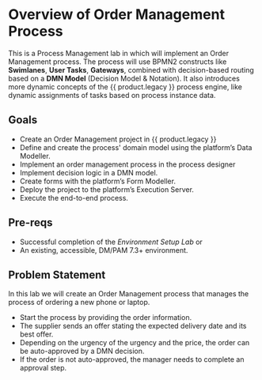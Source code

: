 # Overview of Order Management Process

This is a Process Management lab in which will implement an Order Management process. The process will use BPMN2 constructs like **Swimlanes**, **User Tasks**, **Gateways**, combined with decision-based routing based on a **DMN Model** (Decision Model & Notation). It also introduces more dynamic concepts of the {{ product.legacy }} process engine, like dynamic assignments of tasks based on process instance data.

## Goals

- Create an Order Management project in {{ product.legacy }}
- Define and create the process' domain model using the platform’s
    Data Modeller.
- Implement an order management process in the process designer
- Implement decision logic in a DMN model.
- Create forms with the platform’s Form Modeller.
- Deploy the project to the platform’s Execution Server.
- Execute the end-to-end process.

## Pre-reqs

- Successful completion of the *Environment Setup Lab* or
- An existing, accessible, DM/PAM 7.3+ environment.

## Problem Statement

In this lab we will create an Order Management process that manages the process of ordering a new phone or laptop.

- Start the process by providing the order information.
- The supplier sends an offer stating the expected delivery date and its best offer.
- Depending on the urgency of the urgency and the price, the order can be auto-approved by a DMN decision.
- If the order is not auto-approved, the manager needs to complete an approval step.

